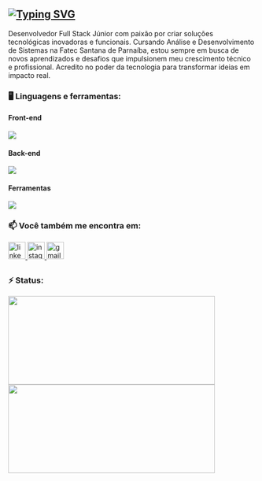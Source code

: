 ## [![Typing SVG](https://readme-typing-svg.demolab.com?font=Fira+Code&pause=1000&random=false&width=435&lines=Oi%2C+Alexandre+Ribeiro+aqui%F0%9F%91%8B)](https://git.io/typing-svg)
Desenvolvedor Full Stack Júnior com paixão por criar soluções tecnológicas inovadoras e funcionais. Cursando Análise e Desenvolvimento de Sistemas na Fatec Santana de Parnaíba, estou sempre em busca de novos aprendizados e desafios que impulsionem meu crescimento técnico e profissional. Acredito no poder da tecnologia para transformar ideias em impacto real.

### 🖥️ Linguagens e ferramentas:

#### Front-end
<a href="https://skillicons.dev">
  <img src="https://skillicons.dev/icons?i=html,css,js,ts,jquery,react,next,vite,tailwind,bootstrap,sass,styledcomponents&theme=dark" />
</a>

#### Back-end
<a href="https://skillicons.dev">
  <img src="https://skillicons.dev/icons?i=nodejs,express,nest,prisma,php,laravel,mysql,postgres&theme=dark" />
</a>

#### Ferramentas
<a href="https://skillicons.dev">
  <img src="https://skillicons.dev/icons?i=git,figma,vercel,postman,docker&theme=dark" />
</a>

### 📫 Você também me encontra em:
<a href="https://www.linkedin.com/in/alexandre-ribeiro0209">
  <img src="https://img.shields.io/static/v1?message=LinkedIn&logo=linkedin&label=&color=0077B5&logoColor=white&labelColor=&style=flat" height="35" alt="linkedin logo"  />
</a>
<a href="https://www.instagram.com/ale_rs4n/">
  <img src="https://img.shields.io/static/v1?message=Instagram&logo=instagram&label=&color=E4405F&logoColor=white&labelColor=&style=flat" height="35" alt="instagram logo"  />
</a> 
<a href="mailto:alexandreribeiro0209@gmail.com">
  <img src="https://img.shields.io/static/v1?message=Gmail&logo=gmail&label=&color=D14836&logoColor=white&labelColor=&style=flat" height="35" alt="gmail logo"  />
</a>

##

### ⚡ Status:
<div>
    <a href="https://github.com/aleribeiro0209">
    <img loading="lazy" width="420em" height="180em" src="https://github-readme-stats.vercel.app/api/top-langs/?username=aleribeiro0209&layout=compact&langs_count=7&theme=dracula"/>
    <img loading="lazy" width="420em" height="180em" src="https://github-readme-stats.vercel.app/api?username=aleribeiro0209&show_icons=true&theme=dracula&include_all_commits=true&count_private=false"/>
</div>


<!--
**aleRibeiro0209/aleRibeiro0209** is a ✨ _special_ ✨ repository because its `README.md` (this file) appears on your GitHub profile.

Here are some ideas to get you started:

- 🔭 I’m currently working on ...
- 🌱 I’m currently learning ...
- 👯 I’m looking to collaborate on ...
- 🤔 I’m looking for help with ...
- 💬 Ask me about ...
- 📫 How to reach me: ...
- 😄 Pronouns: ...
- ⚡ Fun fact: ...
-->
